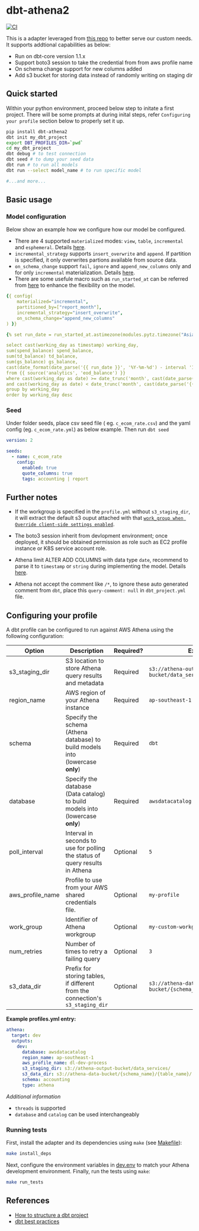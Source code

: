 # dbt-athena2

[![CI](https://github.com/vdn-tools/dbt-athena2/actions/workflows/ci.yml/badge.svg)](https://github.com/vdn-tools/dbt-athena2/actions/workflows/ci.yml)


This is a adapter leveraged from [this repo](https://github.com/Tomme/dbt-athena) to better serve our custom needs. It supports addtional capabilities as below:
- Run on dbt-core version 1.1.x
- Support boto3 session to take the credential from from aws profile name
- On schema change support for new columns added
- Add s3 bucket for storing data instead of randomly writing on staging dir

## Quick started
Within your python environment, proceed below step to initate a first project. There will be some prompts at during inital steps, refer `Configuring your profile` section below to properly set it up.

```bash
pip install dbt-athena2
dbt init my_dbt_project
export DBT_PROFILES_DIR=`pwd`
cd my_dbt_project
dbt debug # to test connection
dbt seed # to dump your seed data
dbt run # to run all models
dbt run --select model_name # to run specific model

#...and more...
```

## Basic usage
### Model configuration
Below show an example how we configure how our model be configured.
- There are 4 supported `materialized` modes: `view`, `table`, `incremental` and `esphemeral`. Details [here](https://docs.getdbt.com/docs/building-a-dbt-project/building-models/materializations).
- `incremental_strategy` supports `insert_overwrite` and `append`. If partition is specified, it only overwrites partions available from source data.
- `on_schema_change` support `fail`, `ignore` and `append_new_columns` only and for only `incremental` materialization. Details [here](https://docs.getdbt.com/docs/building-a-dbt-project/building-models/configuring-incremental-models#understanding-the-is_incremental-macro).
- There are some usefule macro such as `run_started_at` can be referred from [here](https://docs.getdbt.com/reference/dbt-jinja-functions) to enhance the flexibility on the model.

```yaml
{{ config(
    materialized="incremental",
    partitioned_by=["report_month"],
    incremental_strategy="insert_overwrite",
    on_schema_change="append_new_columns"
) }}

{% set run_date = run_started_at.astimezone(modules.pytz.timezone("Asia/Saigon")).strftime("%Y-%m-%d") %}

select cast(working_day as timestamp) working_day,
sum(spend_balance) spend_balance,
sum(td_balance) td_balance,
sum(gs_balance) gs_balance,
cast(date_format(date_parse('{{ run_date }}', '%Y-%m-%d') - interval '1' month, '%Y%m') as int) report_month
from {{ source('analytics', 'eod_balance') }}
where cast(working_day as date) >= date_trunc('month', cast(date_parse('{{ run_date }}', '%Y-%m-%d')  as date)-interval'2'month)
and cast(working_day as date) < date_trunc('month', cast(date_parse('{{ run_date }}', '%Y-%m-%d')  as date)-interval'1'month)
group by working_day
order by working_day desc
```

### Seed
Under folder seeds, place csv seed file ( eg. `c_ecom_rate.csv`) and the yaml config (eg. `c_ecom_rate.yml`) as below example. Then run `dbt seed`

```yaml
version: 2

seeds:
  - name: c_ecom_rate
    config:
      enabled: true
      quote_columns: true
      tags: accounting | report
```

## Further notes
- If the workgroup is specified in the `profile.yml` without `s3_staging_dir`, it will extract the default s3 ouput attached with that [`work_group when Override client-side settings enabled`](https://docs.aws.amazon.com/athena/latest/ug/workgroups-settings-override.html).

- The boto3 session inherit from devlopment environment; once deployed, it should be obtained permission as role such as EC2 profile instance or K8S service account role.

- Athena limit ALTER ADD COLUMNS with data type `date`, recommend to parse it to `timestamp` or `string` during implementing the model. Details [here](https://docs.aws.amazon.com/athena/latest/ug/alter-table-add-columns.html).

- Athena not accept the comment like `/*`, to ignore these auto generated comment from `dbt`, place this `query-comment: null` in `dbt_project.yml` file.

## Configuring your profile

A dbt profile can be configured to run against AWS Athena using the following configuration:

| Option          | Description                                                                     | Required?  | Example               |
|---------------- |-------------------------------------------------------------------------------- |----------- |---------------------- |
| s3_staging_dir  | S3 location to store Athena query results and metadata                          | Required   | `s3://athena-output-bucket/data_services/`    |
| region_name     | AWS region of your Athena instance                                              | Required   | `ap-southeast-1`           |
| schema          | Specify the schema (Athena database) to build models into (lowercase **only**)  | Required   | `dbt`                 |
| database        | Specify the database (Data catalog) to build models into (lowercase **only**)   | Required   | `awsdatacatalog`      |
| poll_interval   | Interval in seconds to use for polling the status of query results in Athena    | Optional   | `5`                   |
| aws_profile_name| Profile to use from your AWS shared credentials file.                           | Optional   | `my-profile`          |
| work_group      | Identifier of Athena workgroup                                                  | Optional   | `my-custom-workgroup` |
| num_retries     | Number of times to retry a failing query                                        | Optional   | `3`                   |
| s3_data_dir     | Prefix for storing tables, if different from the connection's `s3_staging_dir`  | Optional   | `s3://athena-data-bucket/{schema_name}/{table_name}/`   |

**Example profiles.yml entry:**
```yaml
athena:
  target: dev
  outputs:
    dev:
      database: awsdatacatalog
      region_name: ap-southeast-1
      aws_profile_name: dl-dev-process
      s3_staging_dir: s3://athena-output-bucket/data_services/
      s3_data_dir: s3://athena-data-bucket/{schema_name}/{table_name}/
      schema: accounting
      type: athena
```

_Additional information_
* `threads` is supported
* `database` and `catalog` can be used interchangeably

### Running tests

First, install the adapter and its dependencies using `make` (see [Makefile](Makefile)):

```bash
make install_deps
```

Next, configure the environment variables in [dev.env](dev.env) to match your Athena development environment. Finally, run the tests using `make`:

```bash
make run_tests
```

## References
- [How to structure a dbt project](https://discourse.getdbt.com/t/how-we-structure-our-dbt-projects/355)
- [dbt best practices](https://docs.getdbt.com/docs/guides/best-practices)
